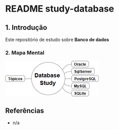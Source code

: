# README study-database

## 1. Introdução ##

Este repositório de estudo sobre **Banco de dados**


### 2. Mapa Mental

![Mapa Mental](doc/images/MindMap%20-%20DatabaseStudy.png) 


## Referências ##

* n/a